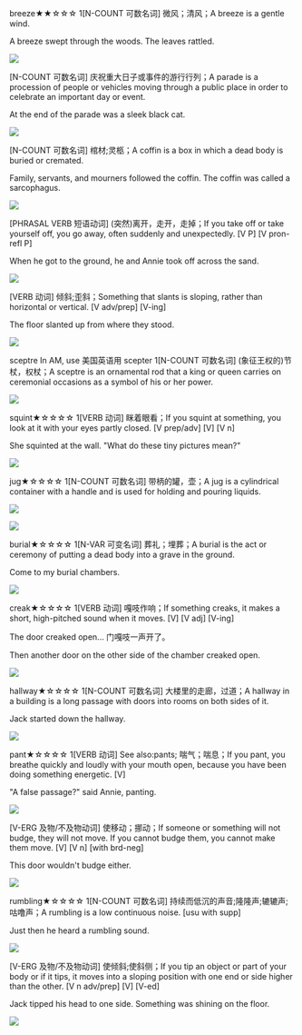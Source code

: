 breeze★★☆☆☆
1[N-COUNT 可数名词] 微风；清风；A breeze is a gentle wind.

A breeze swept through the woods. The leaves rattled.

![](http://www.979thebreeze.com/breeze/images/banner_reeds.jpg)

[N-COUNT 可数名词] 庆祝重大日子或事件的游行行列；A parade is a procession of people or vehicles moving through a public place in order to celebrate an important day or event.

At the end of the parade was a sleek black cat.

![](http://www.utoledo.edu/homecoming/images/parade/parade05.jpg)

[N-COUNT 可数名词] 棺材;灵柩；A coffin is a box in which a dead body is buried or cremated.

Family, servants, and mourners followed the coffin. The coffin was called a sarcophagus.

![](http://www.popsci.com/sites/popsci.com/files/styles/large_1x_/public/import/2013/coffin_0.jpg?itok=GAyzcP2u)

[PHRASAL VERB 短语动词] (突然)离开，走开，走掉；If you take off or take yourself off, you go away, often suddenly and unexpectedly. [V P] [V pron-refl P]

When he got to the ground, he and Annie took off across the sand.

![](https://theaviationist.com/wp-content/uploads/2013/09/F-35B-takeoff.jpg)

[VERB 动词] 倾斜;歪斜；Something that slants is sloping, rather than horizontal or vertical. [V adv/prep] [V-ing]

The floor slanted up from where they stood.

![](http://d34ra0wvwxc5ex.cloudfront.net/UN2BVC/XZ9k7W/2016_Homesteader_3_Horse_Slant_Load_Stallion_Horse_Trailer_Trailer_HdhKFc.jpg)

sceptre
In AM, use 美国英语用 scepter
1[N-COUNT 可数名词] (象征王权的)节杖，权杖；A sceptre is an ornamental rod that a king or queen carries on ceremonial occasions as a symbol of his or her power.

![](https://upload.wikimedia.org/wikipedia/commons/c/c3/Darius_the_Great.jpg)

squint★☆☆☆☆
1[VERB 动词] 眯着眼看；If you squint at something, you look at it with your eyes partly closed. [V prep/adv] [V] [V n]

She squinted at the wall. "What do these tiny pictures mean?"

![](http://buism.com/astigmatism_files/image004.jpg)

jug★☆☆☆☆
1[N-COUNT 可数名词] 带柄的罐，壶；A jug is a cylindrical container with a handle and is used for holding and pouring liquids.

![](https://upload.wikimedia.org/wikipedia/commons/8/86/Irish_pottery_water_jug.jpg)

![](https://upload.wikimedia.org/wikipedia/commons/9/92/DublinSterlingSilverHotWaterJug.jpg)


burial★☆☆☆☆
1[N-VAR 可变名词] 葬礼；埋葬；A burial is the act or ceremony of putting a dead body into a grave in the ground.

Come to my burial chambers.

![](https://thumbs.mic.com/NTU5YzMzYWQ2NyMva1ZMUDc2RWhRLWZZNUk5akRyaFhDempheWVZPS82N3g0MzQ6NTAzM3gyOTY2LzgwMHg0NTAvZmlsdGVyczpmb3JtYXQoanBlZyk6cXVhbGl0eSg4MCkvaHR0cHM6Ly9zMy5hbWF6b25hd3MuY29tL3BvbGljeW1pYy1pbWFnZXMvbXhuYXoybXp3dTBobGg2NXBncW13YXRtc3RoM2hzcGh5Znp0ZXI1aWx0Mnl0am5kd3hxb3drZnUxcWF3aWN1by5qcGc.jpg)

creak★☆☆☆☆
1[VERB 动词] 嘎吱作响；If something creaks, it makes a short, high-pitched sound when it moves. [V] [V adj] [V-ing]

The door creaked open...
门嘎吱一声开了。

Then another door on the other side of the chamber creaked open.

![](http://www.comicbookfx.com/images/34-6.jpg)

hallway★☆☆☆☆
1[N-COUNT 可数名词] 大楼里的走廊，过道；A hallway in a building is a long passage with doors into rooms on both sides of it.

Jack started down the hallway.

![](http://metexdesign.com/upload/project/31/gallery/four-seasons-hotel-sultanahmet-istanbul-5565a282026bf.jpg?w=1343&h=893&fill-to-fit=60553f)

pant★☆☆☆☆
1[VERB 动词] See also:pants; 喘气；喘息；If you pant, you breathe quickly and loudly with your mouth open, because you have been doing something energetic. [V]

"A false passage?" said Annie, panting.

![](https://static1.squarespace.com/static/565d5507e4b04267d1dc644a/57c56d5437c5815e27e13379/57c56edc1b631b5c58efd094/1472556871881/Panting+1+Final.jpg?format=1500w)


[V-ERG 及物/不及物动词] 使移动；挪动；If someone or something will not budge, they will not move. If you cannot budge them, you cannot make them move. [V] [V n] [with brd-neg]

This door wouldn't budge either.

![](http://tim.cexx.org/images/rock1.jpg)

rumbling★☆☆☆☆
1[N-COUNT 可数名词] 持续而低沉的声音;隆隆声;辘辘声;咕噜声；A rumbling is a low continuous noise. [usu with supp]

Just then he heard a rumbling sound.

![](https://i.ytimg.com/vi/ljV66SeMW6k/maxresdefault.jpg)


[V-ERG 及物/不及物动词] 使倾斜;使斜侧；If you tip an object or part of your body or if it tips, it moves into a sloping position with one end or side higher than the other. [V n adv/prep] [V] [V-ed]

Jack tipped his head to one side. Something was shining on the floor.

![](https://cdn.psychologytoday.com/sites/default/files/styles/article-inline-half/public/blogs/1987/2013/12/139615-140075.jpg?itok=JQ3NJInF)


